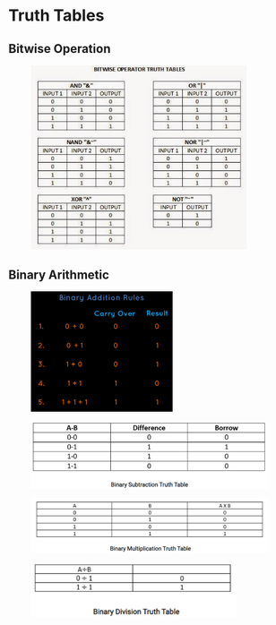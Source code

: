 # Truth Tables

## **Bitwise Operation**

<figure><img src="../../../../.gitbook/assets/image (26).png" alt="" width="385"><figcaption></figcaption></figure>

## Binary Arithmetic

<figure><img src="../../../../.gitbook/assets/image (458).png" alt="" width="253"><figcaption></figcaption></figure>

<div>

<figure><img src="../../../../.gitbook/assets/image (459).png" alt="" width="539"><figcaption></figcaption></figure>

 

<figure><img src="../../../../.gitbook/assets/image (460).png" alt=""><figcaption></figcaption></figure>

</div>

<figure><img src="../../../../.gitbook/assets/image (461).png" alt="" width="368"><figcaption></figcaption></figure>
